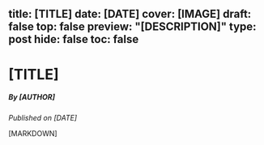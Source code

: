 title: [TITLE]
date: [DATE]
cover: [IMAGE]
draft: false
top: false
preview: "[DESCRIPTION]"
type: post
hide: false
toc: false
---

# [TITLE]
##### By [AUTHOR]
_Published on [DATE]_

[MARKDOWN]

